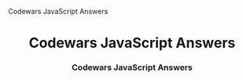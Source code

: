 
Codewars JavaScript Answers
<div align="center">
<h1>Codewars JavaScript Answers</h1>
</div>

<div align="center">
<h3>Codewars JavaScript Answers</h3>
</div>
